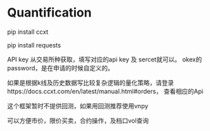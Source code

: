 # Quantification

pip install ccxt


pip install requests

API key 从交易所种获取，填写对应的api key 及 sercet就可以。 okex的 password，是在申请的时候自定义的。

如果是根据k线及历史数据写比较复杂逻辑的量化策略，请登录https://docs.ccxt.com/en/latest/manual.html#orders， 查看相应的Api

这个框架暂时不提供回测，如果用回测推荐使用vnpy

可以方便市价，限价买卖，合约操作，及档口vol查询
